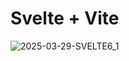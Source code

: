 # Svelte + Vite

![2025-03-29-SVELTE6_1](https://github.com/user-attachments/assets/28257718-2421-4e48-abe8-2563733fdf93)

